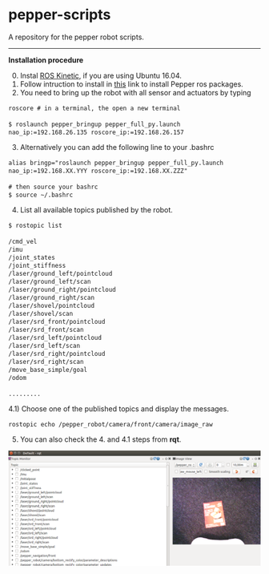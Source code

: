 # pepper-scripts

A repository for the pepper robot scripts.

---

**Installation procedure**

 0) Instal [ROS Kinetic](http://wiki.ros.org/kinetic/Installation), if you are using Ubuntu 16.04.  
1) Follow intruction to install in [this](http://wiki.ros.org/pepper/Tutorial_kinetic) link to install Pepper ros packages.  
2) You need to bring up the robot with all sensor and actuators by typing 
```
roscore # in a terminal, the open a new terminal

$ roslaunch pepper_bringup pepper_full_py.launch nao_ip:=192.168.26.135 roscore_ip:=192.168.26.157

```
3) Alternatively you can add the following line to your .bashrc
```
alias bringp="roslaunch pepper_bringup pepper_full_py.launch nao_ip:=192.168.XX.YYY roscore_ip:=192.168.XX.ZZZ"

# then source your bashrc
$ source ~/.bashrc
```
4) List all available topics published by the robot.
```
$ rostopic list

/cmd_vel
/imu
/joint_states
/joint_stiffness
/laser/ground_left/pointcloud
/laser/ground_left/scan
/laser/ground_right/pointcloud
/laser/ground_right/scan
/laser/shovel/pointcloud
/laser/shovel/scan
/laser/srd_front/pointcloud
/laser/srd_front/scan
/laser/srd_left/pointcloud
/laser/srd_left/scan
/laser/srd_right/pointcloud
/laser/srd_right/scan
/move_base_simple/goal
/odom

.........
```
4.1) Choose one of the published topics and display the messages.
```
rostopic echo /pepper_robot/camera/front/camera/image_raw
```
5) You can also check the 4. and 4.1 steps from **rqt**.

![](assets/rqt.png)
